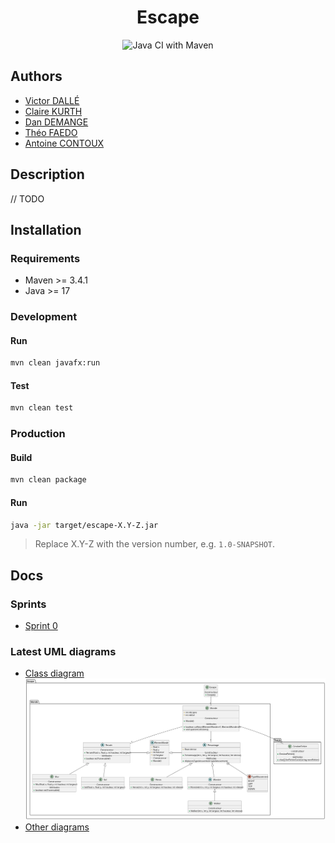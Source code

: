 <div style="text-align: center">

# Escape
![Java CI with Maven](https://github.com/victord54/escape/actions/workflows/maven.yml/badge.svg)
</div>

## Authors
* [Victor DALLÉ](https://github.com/victord54)
* [Claire KURTH](https://github.com/clairekth)
* [Dan DEMANGE](https://github.com/Hazvard)
* [Théo FAEDO](https://github.com/TheoFaedo)
* [Antoine CONTOUX](https://github.com/ActxLeToucan)

## Description
// TODO

## Installation
### Requirements
* Maven >= 3.4.1
* Java >= 17

### Development
#### Run
```bash
mvn clean javafx:run
```

#### Test
```bash
mvn clean test
```

### Production
#### Build
```bash
mvn clean package
```

#### Run
```bash
java -jar target/escape-X.Y-Z.jar
```
> Replace X.Y-Z with the version number, e.g. `1.0-SNAPSHOT`.

## Docs
### Sprints
* [Sprint 0](docs/sprints/0)

### Latest UML diagrams
* [Class diagram](./docs/sprints/0/uml/class-diagram.svg)\
![Class diagram](./docs/sprints/0/uml/class-diagram.svg)
* [Other diagrams](./docs/sprints/0/uml)
